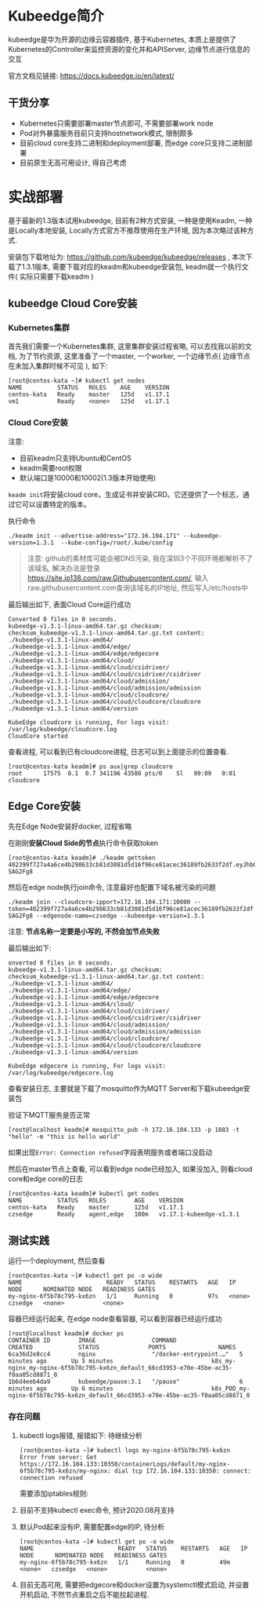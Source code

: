 # Kubeedge简介

kubeedge是华为开源的边缘云容器插件, 基于Kubernetes, 本质上是提供了Kubernetes的Controller来监控资源的变化并和APIServer, 边缘节点进行信息的交互

官方文档见链接:  https://docs.kubeedge.io/en/latest/

## 干货分享

- Kubernetes只需要部署master节点即可, 不需要部署work node
- Pod对外暴露服务目前只支持hostnetwork模式, 限制颇多
- 目前cloud core支持二进制和deployment部署, 而edge core只支持二进制部署
- 目前原生无高可用设计, 得自己考虑

# 实战部署

基于最新的1.3版本试用kubeedge, 目前有2种方式安装, 一种是使用Keadm, 一种是Locally本地安装, Locally方式官方不推荐使用在生产环境, 因为本次略过该种方式.

安装包下载地址为: https://github.com/kubeedge/kubeedge/releases , 本次下载了1.3.1版本, 需要下载对应的keadm和kubeedge安装包, keadm就一个执行文件( 实际只需要下载keadm )

## kubeedge Cloud Core安装

### Kubernetes集群

首先我们需要一个Kubernetes集群, 这里集群安装过程省略, 可以去找我以前的文档, 为了节约资源, 这里准备了一个master, 一个worker, 一个边缘节点( 边缘节点在未加入集群时候不可见 ), 如下: 

```
[root@centos-kata ~]# kubectl get nodes
NAME          STATUS   ROLES    AGE    VERSION
centos-kata   Ready    master   125d   v1.17.1
vm1           Ready    <none>   125d   v1.17.1
```

### Cloud Core安装

注意:

-  目前keadm只支持Ubuntu和CentOS
- keadm需要root权限
- 默认端口是10000和10002(1.3版本开始使用)

`keadm init`将安装cloud core，生成证书并安装CRD。它还提供了一个标志，通过它可以设置特定的版本。

执行命令

```
./keadm init --advertise-address="172.16.104.171" --kubeedge-version=1.3.1  --kube-config=/root/.kube/config
```

> 注意: github的素材库可能会被DNS污染, 我在深圳3个不同环境都解析不了该域名, 解决办法是登录 https://site.ip138.com/raw.Githubusercontent.com/, 输入raw.githubusercontent.com查询该域名的IP地址, 然后写入/etc/hosts中

最后输出如下, 表面Cloud Core运行成功

```
Converted 0 files in 0 seconds.
kubeedge-v1.3.1-linux-amd64.tar.gz checksum:
checksum_kubeedge-v1.3.1-linux-amd64.tar.gz.txt content:
./kubeedge-v1.3.1-linux-amd64/
./kubeedge-v1.3.1-linux-amd64/edge/
./kubeedge-v1.3.1-linux-amd64/edge/edgecore
./kubeedge-v1.3.1-linux-amd64/cloud/
./kubeedge-v1.3.1-linux-amd64/cloud/csidriver/
./kubeedge-v1.3.1-linux-amd64/cloud/csidriver/csidriver
./kubeedge-v1.3.1-linux-amd64/cloud/admission/
./kubeedge-v1.3.1-linux-amd64/cloud/admission/admission
./kubeedge-v1.3.1-linux-amd64/cloud/cloudcore/
./kubeedge-v1.3.1-linux-amd64/cloud/cloudcore/cloudcore
./kubeedge-v1.3.1-linux-amd64/version

KubeEdge cloudcore is running, For logs visit:  /var/log/kubeedge/cloudcore.log
CloudCore started
```

查看进程, 可以看到已有cloudcore进程, 日志可以到上面提示的位置查看.

```
[root@centos-kata keadm]# ps aux|grep cloudcore
root      17575  0.1  0.7 341196 43580 pts/0    Sl   09:09   0:01 cloudcore
```

## Edge Core安装

先在Edge Node安装好docker, 过程省略

在刚刚**安装Cloud Side的节点**执行命令获取token

```
[root@centos-kata keadm]# ./keadm gettoken
402399f727a4a6ce4b298633cb81d3081d5d16f96ce81acec36189fb2633f2df.eyJhbGciOiJIUzI1NiIsInR5cCI6IkpXVCJ9.eyJleHAiOjE1OTM4MjQ4MDZ9.nDqXs4hepfNZrrkEMO8xMHfqcQAl91Z6TQ8-SAG2Fg8
```

然后在edge node执行join命令, 注意最好也配置下域名被污染的问题

```
./keadm join --cloudcore-ipport=172.16.104.171:10000 --token=402399f727a4a6ce4b298633cb81d3081d5d16f96ce81acec36189fb2633f2df.eyJhbGciOiJIUzI1NiIsInR5cCI6IkpXVCJ9.eyJleHAiOjE1OTM4MjQ4MDZ9.nDqXs4hepfNZrrkEMO8xMHfqcQAl91Z6TQ8-SAG2Fg8 --edgenode-name=czsedge --kubeedge-version=1.3.1
```

注意: **节点名称一定要是小写的, 不然会加节点失败**

最后输出如下:

```
onverted 0 files in 0 seconds.
kubeedge-v1.3.1-linux-amd64.tar.gz checksum:
checksum_kubeedge-v1.3.1-linux-amd64.tar.gz.txt content:
./kubeedge-v1.3.1-linux-amd64/
./kubeedge-v1.3.1-linux-amd64/edge/
./kubeedge-v1.3.1-linux-amd64/edge/edgecore
./kubeedge-v1.3.1-linux-amd64/cloud/
./kubeedge-v1.3.1-linux-amd64/cloud/csidriver/
./kubeedge-v1.3.1-linux-amd64/cloud/csidriver/csidriver
./kubeedge-v1.3.1-linux-amd64/cloud/admission/
./kubeedge-v1.3.1-linux-amd64/cloud/admission/admission
./kubeedge-v1.3.1-linux-amd64/cloud/cloudcore/
./kubeedge-v1.3.1-linux-amd64/cloud/cloudcore/cloudcore
./kubeedge-v1.3.1-linux-amd64/version

KubeEdge edgecore is running, For logs visit:  /var/log/kubeedge/edgecore.log
```

查看安装日志, 主要就是下载了mosquitto作为MQTT Server和下载kubeedge安装包

验证下MQTT服务是否正常

```
[root@localhost keadm]# mosquitto_pub -h 172.16.104.133 -p 1883 -t "hello" -m "this is hello world"
```

如果出现`Error: Connection refused`字段表明服务或者端口没启动

然后在master节点上查看, 可以看到edge node已经加入, 如果没加入, 则看cloud core和edge core的日志

```
[root@centos-kata keadm]# kubectl get nodes
NAME          STATUS   ROLES        AGE    VERSION
centos-kata   Ready    master       125d   v1.17.1
czsedge       Ready    agent,edge   100m   v1.17.1-kubeedge-v1.3.1
```

## 测试实践

运行一个deployment, 然后查看

```
[root@centos-kata ~]# kubectl get po -o wide
NAME                        READY   STATUS    RESTARTS   AGE   IP       NODE      NOMINATED NODE   READINESS GATES
my-nginx-6f5b78c795-kx6zn   1/1     Running   0          97s   <none>   czsedge   <none>           <none>
```

容器已经运行起来, 在edge node查看容器, 可以看到容器已经运行成功

```
[root@localhost keadm]# docker ps
CONTAINER ID        IMAGE                COMMAND                  CREATED             STATUS              PORTS               NAMES
6ca36d2e8cc4        nginx                "/docker-entrypoint.…"   5 minutes ago       Up 5 minutes                            k8s_my-nginx_my-nginx-6f5b78c795-kx6zn_default_66cd3953-e70e-45be-ac35-f0aa05cd8871_0
1b6d4eeb4da9        kubeedge/pause:3.1   "/pause"                 6 minutes ago       Up 6 minutes                            k8s_POD_my-nginx-6f5b78c795-kx6zn_default_66cd3953-e70e-45be-ac35-f0aa05cd8871_0
```

### 存在问题

1. kubectl logs报错, 报错如下:  待继续分析

   ```
   [root@centos-kata ~]# kubectl logs my-nginx-6f5b78c795-kx6zn
   Error from server: Get https://172.16.104.133:10350/containerLogs/default/my-nginx-6f5b78c795-kx6zn/my-nginx: dial tcp 172.16.104.133:10350: connect: connection refused
   ```

   需要添加iptables规则:

   

2. 目前不支持kubectl exec命令, 预计2020.08月支持

   

3. 默认Pod起来没有IP, 需要配置edge的IP,  待分析

   ```
   [root@centos-kata ~]# kubectl get po -o wide
   NAME                        READY   STATUS    RESTARTS   AGE   IP       NODE      NOMINATED NODE   READINESS GATES
   my-nginx-6f5b78c795-kx6zn   1/1     Running   0          49m   <none>   czsedge   <none>           <none>
   ```

4. 目前无高可用, 需要把edgecore和docker设置为systemctl模式启动, 并设置开机启动, 不然节点重启之后不能拉起进程.





